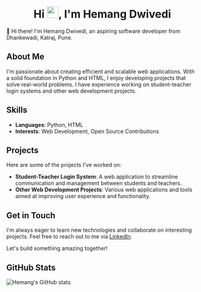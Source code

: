 <h1 align="center">Hi <img src="https://user-images.githubusercontent.com/18350557/176309783-0785949b-9127-417c-8b55-ab5a4333674e.gif" height="30px" width="30px">, I'm Hemang Dwivedi</h1>

👋 Hi there! I'm Hemang Dwivedi, an aspiring software developer from Dhankewadi, Katraj, Pune.

## About Me

I'm passionate about creating efficient and scalable web applications. With a solid foundation in Python and HTML, I enjoy developing projects that solve real-world problems. I have experience working on student-teacher login systems and other web development projects.

## Skills

- **Languages**: Python, HTML
- **Interests**: Web Development, Open Source Contributions

## Projects

Here are some of the projects I've worked on:

- **Student-Teacher Login System**: A web application to streamline communication and management between students and teachers.
- **Other Web Development Projects**: Various web applications and tools aimed at improving user experience and functionality.

## Get in Touch

I'm always eager to learn new technologies and collaborate on interesting projects. Feel free to reach out to me via [LinkedIn](https://www.linkedin.com/in/hemang-dwivedi-231b941b2/).

Let's build something amazing together!

## GitHub Stats

![Hemang's GitHub stats](https://github-readme-stats.vercel.app/api?username=Hemang-Dwivedi&show_icons=true&theme=radical)
